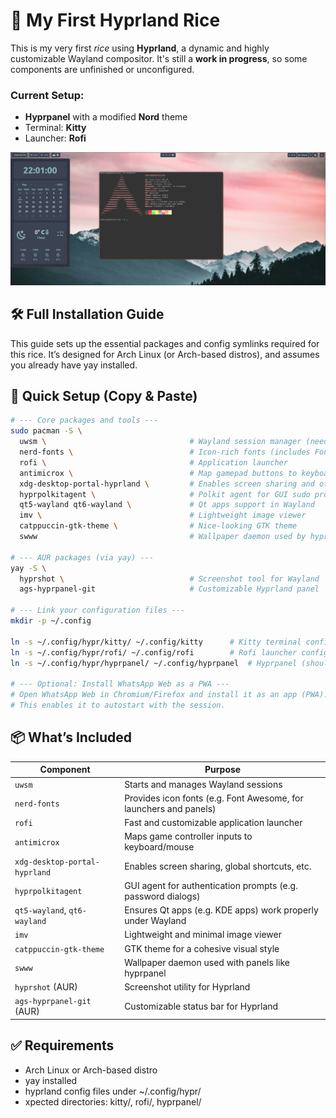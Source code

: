 # 🌿 My First Hyprland Rice

This is my very first *rice* using **Hyprland**, a dynamic and highly customizable Wayland compositor.
It's still a **work in progress**, so some components are unfinished or unconfigured.

### Current Setup:
- **Hyprpanel** with a modified **Nord** theme
- Terminal: **Kitty**
- Launcher: **Rofi**

![First rice image](resources/My_first_rice.png)

## 🛠️ Full Installation Guide

This guide sets up the essential packages and config symlinks required for this rice.
It’s designed for Arch Linux (or Arch-based distros), and assumes you already have yay installed.

## 🚀 Quick Setup (Copy & Paste)

```bash
# --- Core packages and tools ---
sudo pacman -S \
  uwsm \                                # Wayland session manager (needed by Hyprland)
  nerd-fonts \                          # Icon-rich fonts (includes Font Awesome)
  rofi \                                # Application launcher
  antimicrox \                          # Map gamepad buttons to keyboard/mouse
  xdg-desktop-portal-hyprland \         # Enables screen sharing and other Wayland features
  hyprpolkitagent \                     # Polkit agent for GUI sudo prompts
  qt5-wayland qt6-wayland \             # Qt apps support in Wayland
  imv \                                 # Lightweight image viewer
  catppuccin-gtk-theme \                # Nice-looking GTK theme
  swww                                  # Wallpaper daemon used by hyprpanel

# --- AUR packages (via yay) ---
yay -S \
  hyprshot \                            # Screenshot tool for Wayland
  ags-hyprpanel-git                     # Customizable Hyprland panel

# --- Link your configuration files ---
mkdir -p ~/.config

ln -s ~/.config/hypr/kitty/ ~/.config/kitty      # Kitty terminal config
ln -s ~/.config/hypr/rofi/ ~/.config/rofi        # Rofi launcher config
ln -s ~/.config/hypr/hyprpanel/ ~/.config/hyprpanel  # Hyprpanel (should be linked before installation)

# --- Optional: Install WhatsApp Web as a PWA ---
# Open WhatsApp Web in Chromium/Firefox and install it as an app (PWA).
# This enables it to autostart with the session.
```

## 📦 What’s Included
| Component                    | Purpose                                                             |
|-----------------------------|----------------------------------------------------------------------|
| `uwsm`                      | Starts and manages Wayland sessions                                  |
| `nerd-fonts`                | Provides icon fonts (e.g. Font Awesome, for launchers and panels)    |
| `rofi`                      | Fast and customizable application launcher                           |
| `antimicrox`                | Maps game controller inputs to keyboard/mouse                        |
| `xdg-desktop-portal-hyprland` | Enables screen sharing, global shortcuts, etc.                   |
| `hyprpolkitagent`           | GUI agent for authentication prompts (e.g. password dialogs)         |
| `qt5-wayland`, `qt6-wayland` | Ensures Qt apps (e.g. KDE apps) work properly under Wayland        |
| `imv`                       | Lightweight and minimal image viewer                                 |
| `catppuccin-gtk-theme`      | GTK theme for a cohesive visual style                                |
| `swww`                      | Wallpaper daemon used with panels like hyprpanel                     |
| `hyprshot` (AUR)            | Screenshot utility for Hyprland                                      |
| `ags-hyprpanel-git` (AUR)   | Customizable status bar for Hyprland                                 |

## ✅ Requirements
- Arch Linux or Arch-based distro
- yay installed
- hyprland config files under ~/.config/hypr/
- xpected directories: kitty/, rofi/, hyprpanel/

